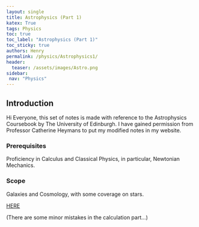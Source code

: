 ```yaml
---
layout: single
title: Astrophysics (Part 1)
katex: True
tags: Physics
toc: true
toc_label: "Astrophysics (Part 1)"
toc_sticky: true
authors: Henry
permalink: /physics/Astrophysics1/
header:
  teaser: /assets/images/Astro.png
sidebar:
 nav: "Physics"
---
```


## Introduction
Hi Everyone, this set of notes is made with reference to the Astrophysics Coursebook by The University of Edinburgh. I have gained permission from Professor Catherine Heymans to put my modified notes in my website. 

### Prerequisites
Proficiency in Calculus and Classical Physics, in particular, Newtonian Mechanics.

### Scope
Galaxies and Cosmology, with some coverage on stars. 



[HERE]({{site.url}}/assets/Sneak.pdf)

(There are some minor mistakes in the calculation part...)





